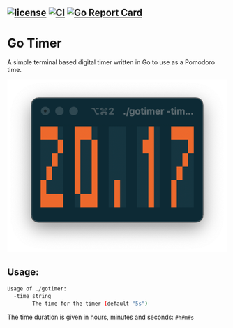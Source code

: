 [![license](https://img.shields.io/github/license/nwillc/gotimer.svg)](https://tldrlegal.com/license/-isc-license)
[![CI](https://github.com/nwillc/gotimer/workflows/CI/badge.svg)](https://github.com/nwillc/gotimer/actions?query=workflow%3CI)
[![Go Report Card](https://goreportcard.com/badge/github.com/nwillc/gotimer)](https://goreportcard.com/report/github.com/nwillc/gotimer)
---
# Go Timer

A simple terminal based digital timer written in Go to use as a Pomodoro time.

![gotimer](gotimer.png)

## Usage:

```bash
Usage of ./gotimer:
  -time string
    	The time for the timer (default "5s")
```

The time duration is given in hours, minutes and seconds: `#h#m#s` 
